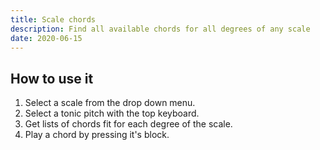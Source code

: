 ```yaml
---
title: Scale chords
description: Find all available chords for all degrees of any scale
date: 2020-06-15
---
```


<script setup>
import ChordScales from './scales.vue'
</script>

<chord-scales />

## How to use it

1. Select a scale from the drop down menu.
2. Select a tonic pitch with the top keyboard.
3. Get lists of chords fit for each degree of the scale.
4. Play a chord by pressing it's block.